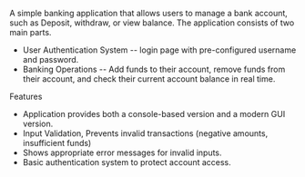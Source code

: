 A simple banking application that allows users to manage a bank account, such as Deposit, withdraw, or view balance. The application consists of two main parts.

- User Authentication System  -- login page with pre-configured username and password.
- Banking Operations -- Add funds to their account, remove funds from their account, and check their current account balance in real time.

Features
- Application provides both a console-based version and a modern GUI version.
- Input Validation, Prevents invalid transactions (negative amounts, insufficient funds)
- Shows appropriate error messages for invalid inputs.
- Basic authentication system to protect account access.







   

